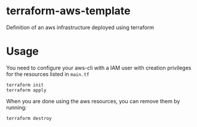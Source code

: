 # terraform-aws-template
Definition of an aws infrastructure deployed using terraform

# Usage
You need to configure your aws-cli with a IAM user with creation privileges for the resources listed in `main.tf`
``` 
terraform init
terraform apply
```
When you are done using the aws resources, you can remove them by running:
```
terraform destroy
```